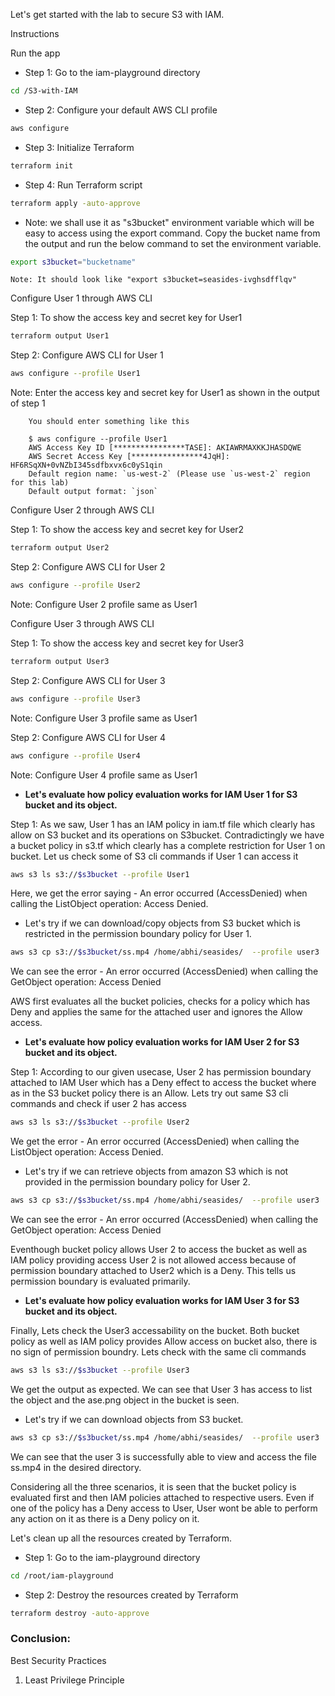 Let's get started with the lab to secure S3 with IAM.

Instructions

Run the app

* Step 1: Go to the iam-playground directory

```bash
cd /S3-with-IAM
```

* Step 2: Configure your default AWS CLI profile

```bash
aws configure
```

* Step 3: Initialize Terraform
    
```bash
terraform init 
```
* Step 4: Run Terraform script
    
```bash
terraform apply -auto-approve
```

* Note: we shall use it as "s3bucket" environment variable which will be easy to access using the export command. Copy the bucket name from the output and run the below command to set the environment variable.

```bash
export s3bucket="bucketname"
```
    Note: It should look like "export s3bucket=seasides-ivghsdfflqv"

Configure User 1 through AWS CLI

Step 1: To show the access key and secret key for User1

```bash
terraform output User1
```
Step 2: Configure AWS CLI for User 1

```bash
aws configure --profile User1
```
Note: Enter the access key and secret key for User1 as shown in the output of step 1

        You should enter something like this    

        $ aws configure --profile User1
        AWS Access Key ID [****************TASE]: AKIAWRMAXKKJHASDQWE
        AWS Secret Access Key [****************4JqH]: HF6RSqXN+0vNZbI345sdfbxvx6c0yS1qin
        Default region name: `us-west-2` (Please use `us-west-2` region for this lab)
        Default output format: `json`

Configure User 2 through AWS CLI

Step 1: To show the access key and secret key for User2

```bash
terraform output User2
```
Step 2: Configure AWS CLI for User 2

```bash
aws configure --profile User2
```
Note: Configure User 2 profile same as User1 

Configure User 3 through AWS CLI

Step 1: To show the access key and secret key for User3

```bash
terraform output User3
```
Step 2: Configure AWS CLI for User 3

```bash
aws configure --profile User3
```
Note: Configure User 3 profile same as User1

Step 2: Configure AWS CLI for User 4

```bash
aws configure --profile User4
```
Note: Configure User 4 profile same as User1

* <b> Let's evaluate how policy evaluation works for IAM User 1 for S3 bucket and its object.</b>

Step 1: As we saw, User 1 has an IAM policy in iam.tf file which clearly has allow on S3 bucket and its operations on S3bucket. Contradictingly we have a bucket policy in s3.tf which clearly has a complete restriction for User 1 on bucket. Let us check some of S3 cli commands if User 1 can access it

```bash
aws s3 ls s3://$s3bucket --profile User1
```
Here, we get the error saying - An error occurred (AccessDenied) when calling the ListObject operation: Access Denied.

* Let's try if we can download/copy objects from S3 bucket which is restricted in the permission boundary policy for User 1.

```bash
aws s3 cp s3://$s3bucket/ss.mp4 /home/abhi/seasides/  --profile user3
```
We can see the error - An error occurred (AccessDenied) when calling the GetObject operation: Access Denied

AWS first evaluates all the bucket policies, checks for a policy which has Deny and applies the same for the attached user and ignores the Allow access. 

* <b> Let's evaluate how policy evaluation works for IAM User 2 for S3 bucket and its object. </b>

Step 1: According to our given usecase, User 2 has permission boundary attached to IAM User which has a Deny effect to access the bucket where as in the S3 bucket policy there is an Allow. Lets try out same S3 cli commands and check if user 2 has access

```bash
aws s3 ls s3://$s3bucket --profile User2
```
We get the error - An error occurred (AccessDenied) when calling the ListObject operation: Access Denied. 

* Let's try if we can retrieve objects from amazon S3 which is not provided in the permission boundary policy for User 2.

```bash
aws s3 cp s3://$s3bucket/ss.mp4 /home/abhi/seasides/  --profile user3
```
We can see the error - An error occurred (AccessDenied) when calling the GetObject operation: Access Denied

Eventhough bucket policy allows User 2 to access the bucket as well as IAM policy providing access User 2 is not allowed access because of permission boundary attached to User2 which is a Deny. This tells us permission boundary is evaluated primarily.

* <b> Let's evaluate how policy evaluation works for IAM User 3 for S3 bucket and its object. </b>

Finally, Lets check the User3 accessability on the bucket. Both bucket policy as well as IAM policy provides Allow access on bucket also, there is no sign of permission boundry. Lets check with the same cli commands

```bash
aws s3 ls s3://$s3bucket --profile User3
```
We get the output as expected. We can see that User 3 has access to list the object and the ase.png object in the bucket is seen.

* Let's try if we can download objects from S3 bucket.

```bash
aws s3 cp s3://$s3bucket/ss.mp4 /home/abhi/seasides/  --profile user3
```
We can see that the user 3 is successfully able to view and access the file ss.mp4 in the desired directory.

Considering all the three scenarios, it is seen that the bucket policy is evaluated first and then IAM policies attached to respective users. Even if one of the policy has a Deny access to User, User wont be able to perform any action on it as there is a Deny policy on it.

Let's clean up all the resources created by Terraform.

* Step 1: Go to the iam-playground directory

```bash
cd /root/iam-playground
```
* Step 2: Destroy the resources created by Terraform
```bash
terraform destroy -auto-approve
```

### Conclusion:

Best Security Practices 

1. Least Privilege Principle 

